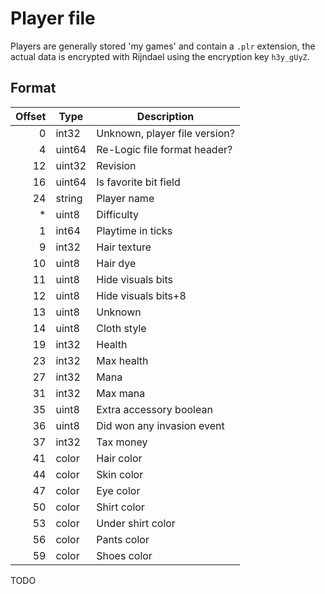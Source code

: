 # Player file

Players are generally stored 'my games' and contain a `.plr` extension, the actual data is encrypted with Rijndael using the encryption key `h3y_gUyZ`.

## Format

| Offset | Type   | Description                   |
|-------:|--------|-------------------------------|
| 0      | int32  | Unknown, player file version? |
| 4      | uint64 | Re-Logic file format header?  |
| 12     | uint32 | Revision                      |
| 16     | uint64 | Is favorite bit field         |
| 24     | string | Player name                   |
| *      | uint8  | Difficulty                    |
| 1      | int64  | Playtime in ticks             |
| 9      | int32  | Hair texture                  |
| 10     | uint8  | Hair dye                      |
| 11     | uint8  | Hide visuals bits             |
| 12     | uint8  | Hide visuals bits+8           |
| 13     | uint8  | Unknown                       |
| 14     | uint8  | Cloth style                   |
| 19     | int32  | Health                        |
| 23     | int32  | Max health                    |
| 27     | int32  | Mana                          |
| 31     | int32  | Max mana                      |
| 35     | uint8  | Extra accessory boolean       |
| 36     | uint8  | Did won any invasion event    |
| 37     | int32  | Tax money                     |
| 41     | color  | Hair color                    |
| 44     | color  | Skin color                    |
| 47     | color  | Eye color                     |
| 50     | color  | Shirt color                   |
| 53     | color  | Under shirt color             |
| 56     | color  | Pants color                   |
| 59     | color  | Shoes color                   |

TODO